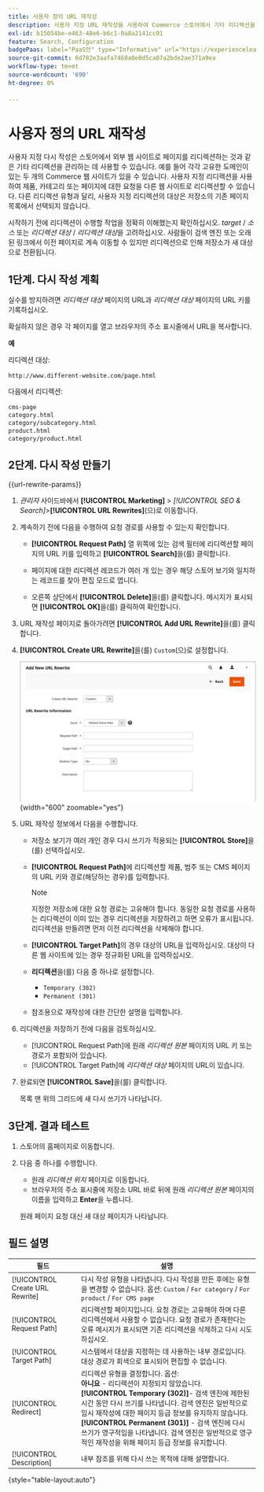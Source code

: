 ```yaml
---
title: 사용자 정의 URL 재작성
description: 사용자 지정 URL 재작성을 사용하여 Commerce 스토어에서 기타 리디렉션을 관리하는 방법에 대해 알아봅니다.
exl-id: b15054be-e463-48e6-b6c1-0a8a2141cc01
feature: Search, Configuration
badgePaas: label="PaaS만" type="Informative" url="https://experienceleague.adobe.com/ko/docs/commerce/user-guides/product-solutions" tooltip="Adobe Commerce 온 클라우드 프로젝트(Adobe 관리 PaaS 인프라) 및 온프레미스 프로젝트에만 적용됩니다."
source-git-commit: 6d782e3aafa7460a0e0d5ca07a2bde2ae371a9ea
workflow-type: tm+mt
source-wordcount: '690'
ht-degree: 0%

---
```


# 사용자 정의 URL 재작성

사용자 지정 다시 작성은 스토어에서 외부 웹 사이트로 페이지를 리디렉션하는 것과 같은 기타 리디렉션을 관리하는 데 사용할 수 있습니다. 예를 들어 각각 고유한 도메인이 있는 두 개의 Commerce 웹 사이트가 있을 수 있습니다. 사용자 지정 리디렉션을 사용하여 제품, 카테고리 또는 페이지에 대한 요청을 다른 웹 사이트로 리디렉션할 수 있습니다. 다른 리디렉션 유형과 달리, 사용자 지정 리디렉션의 대상은 저장소의 기존 페이지 목록에서 선택되지 않습니다.

시작하기 전에 리디렉션이 수행할 작업을 정확히 이해했는지 확인하십시오. _target_ / _소스_ 또는 _리디렉션 대상_ / _리디렉션 대상_&#x200B;을 고려하십시오. 사람들이 검색 엔진 또는 오래된 링크에서 이전 페이지로 계속 이동할 수 있지만 리디렉션으로 인해 저장소가 새 대상으로 전환됩니다.

## 1단계. 다시 작성 계획

실수를 방지하려면 _리디렉션 대상_ 페이지의 URL과 _리디렉션 대상_ 페이지의 URL 키를 기록하십시오.

확실하지 않은 경우 각 페이지를 열고 브라우저의 주소 표시줄에서 URL을 복사합니다.

**예**

리디렉션 대상:

    http://www.different-website.com/page.html

다음에서 리디렉션:

    cms-page
    category.html
    category/subcategory.html
    product.html
    category/product.html

## 2단계. 다시 작성 만들기

{{url-rewrite-params}}

1. _관리자_ 사이드바에서 **[!UICONTROL Marketing]** > _[!UICONTROL SEO & Search]_>**[!UICONTROL URL Rewrites]**(으)로 이동합니다.

1. 계속하기 전에 다음을 수행하여 요청 경로를 사용할 수 있는지 확인합니다.

   - **[!UICONTROL Request Path]** 열 위쪽에 있는 검색 필터에 리디렉션할 페이지의 URL 키를 입력하고 **[!UICONTROL Search]**&#x200B;을(를) 클릭합니다.

   - 페이지에 대한 리디렉션 레코드가 여러 개 있는 경우 해당 스토어 보기와 일치하는 레코드를 찾아 편집 모드로 엽니다.

   - 오른쪽 상단에서 **[!UICONTROL Delete]**&#x200B;을(를) 클릭합니다. 메시지가 표시되면 **[!UICONTROL OK]**&#x200B;을(를) 클릭하여 확인합니다.

1. URL 재작성 페이지로 돌아가려면 **[!UICONTROL Add URL Rewrite]**&#x200B;을(를) 클릭합니다.

1. **[!UICONTROL Create URL Rewrite]**&#x200B;을(를) `Custom`(으)로 설정합니다.

   ![URL 재작성 - 사용자 지정](./assets/url-rewrite-custom.png){width="600" zoomable="yes"}

1. URL 재작성 정보에서 다음을 수행합니다.

   - 저장소 보기가 여러 개인 경우 다시 쓰기가 적용되는 **[!UICONTROL Store]**&#x200B;을(를) 선택하십시오.

   - **[!UICONTROL Request Path]**&#x200B;에 리디렉션할 제품, 범주 또는 CMS 페이지의 URL 키와 경로(해당하는 경우)를 입력합니다.

     >[!NOTE]
     >
     >지정한 저장소에 대한 요청 경로는 고유해야 합니다. 동일한 요청 경로를 사용하는 리디렉션이 이미 있는 경우 리디렉션을 저장하려고 하면 오류가 표시됩니다. 리디렉션을 만들려면 먼저 이전 리디렉션을 삭제해야 합니다.

   - **[!UICONTROL Target Path]**&#x200B;의 경우 대상의 URL을 입력하십시오. 대상이 다른 웹 사이트에 있는 경우 정규화된 URL을 입력하십시오.

   - **리디렉션**&#x200B;을(를) 다음 중 하나로 설정합니다.

      - `Temporary (302)`
      - `Permanent (301)`

   - 참조용으로 재작성에 대한 간단한 설명을 입력합니다.

1. 리디렉션을 저장하기 전에 다음을 검토하십시오.

   - [!UICONTROL Request Path]에 원래 _리디렉션 원본_ 페이지의 URL 키 또는 경로가 포함되어 있습니다.
   - [!UICONTROL Target Path]에 _리디렉션 대상_ 페이지의 URL이 있습니다.

1. 완료되면 **[!UICONTROL Save]**&#x200B;을(를) 클릭합니다.

   목록 맨 위의 그리드에 새 다시 쓰기가 나타납니다.

## 3단계. 결과 테스트

1. 스토어의 홈페이지로 이동합니다.

1. 다음 중 하나를 수행합니다.

   - 원래 _리디렉션 위치_ 페이지로 이동합니다.
   - 브라우저의 주소 표시줄에 저장소 URL 바로 뒤에 원래 _리디렉션 원본_ 페이지의 이름을 입력하고 **Enter**&#x200B;을 누릅니다.

   원래 페이지 요청 대신 새 대상 페이지가 나타납니다.

## 필드 설명

| 필드 | 설명 |
|--- |--- |
| [!UICONTROL Create URL Rewrite] | 다시 작성 유형을 나타냅니다. 다시 작성을 만든 후에는 유형을 변경할 수 없습니다. 옵션: `Custom` / `For category` / `For product` / `For CMS page` |
| [!UICONTROL Request Path] | 리디렉션할 페이지입니다. 요청 경로는 고유해야 하며 다른 리디렉션에서 사용할 수 없습니다. 요청 경로가 존재한다는 오류 메시지가 표시되면 기존 리디렉션을 삭제하고 다시 시도하십시오. |
| [!UICONTROL Target Path] | 시스템에서 대상을 지정하는 데 사용하는 내부 경로입니다. 대상 경로가 회색으로 표시되어 편집할 수 없습니다. |
| [!UICONTROL Redirect] | 리디렉션 유형을 결정합니다. 옵션: <br/>**아니요** - 리디렉션이 지정되지 않았습니다. <br/>**[!UICONTROL Temporary (302)]**- 검색 엔진에 제한된 시간 동안 다시 쓰기를 나타냅니다. 검색 엔진은 일반적으로 임시 재작성에 대한 페이지 등급 정보를 유지하지 않습니다.<br/>**[!UICONTROL Permanent (301)]** - 검색 엔진에 다시 쓰기가 영구적임을 나타냅니다. 검색 엔진은 일반적으로 영구적인 재작성을 위해 페이지 등급 정보를 유지합니다. |
| [!UICONTROL Description] | 내부 참조를 위해 다시 쓰는 목적에 대해 설명합니다. |

{style="table-layout:auto"}
